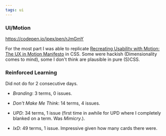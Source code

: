 ```yaml
---
tags: ui
---
```


### UI/Motion

https://codepen.io/jpex/pen/rJmGmY

For the most part I was able to replicate [Recreating Usability with Motion: The UX in Motion Manifesto](https://medium.com/ux-in-motion/creating-usability-with-motion-the-ux-in-motion-manifesto-a87a4584ddc) in CSS. Some were hackish (Dimensionality comes to mind), some I don't think are plausible in pure (S)CSS.


### Reinforced Learning

Did not do for 2 consecutive days.

* *Branding*: 3 terms, 0 issues.

* *Don't Make Me Think*: 14 terms, 4 issues.

* *UPD*: 34 terms, 1 issue (first time in awhile for UPD where I completely blanked on a term. Was *Mimicry*.).

* *IxD*: 49 terms, 1 issue. Impressive given how many cards there were.
